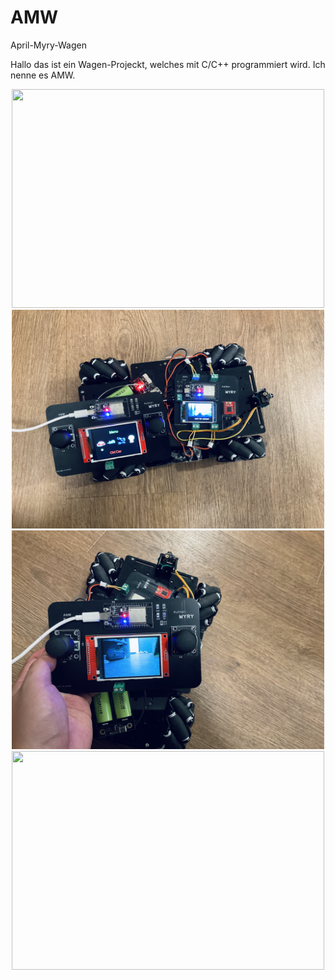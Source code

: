 # AMW
April-Myry-Wagen

Hallo das ist ein Wagen-Projeckt, welches mit C/C++ programmiert wird. Ich nenne es AMW.

<div align=center>
    <img src="https://github.com/myry07/AMW/blob/bb6bb46d0012f631b9deda08fba632231322dd5d/03.Dos/1.jpg" width="500" height="350">
</div>

<div align=center>
    <img src="https://github.com/myry07/AMW/blob/bb6bb46d0012f631b9deda08fba632231322dd5d/03.Dos/2.jpg" width="500" height="350">
</div>

<div align=center>
    <img src="https://github.com/myry07/AMW/blob/bb6bb46d0012f631b9deda08fba632231322dd5d/03.Dos/3.jpg" width="500" height="350">
</div>

<div align=center>
    <img src="https://github.com/myry07/AMW/blob/bb6bb46d0012f631b9deda08fba632231322dd5d/03.Dos/4.jpg" width="500" height="350">
</div>